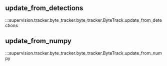 ## update_from_detections

:::supervision.tracker.byte_tracker.byte_tracker.ByteTrack.update_from_detections

## update_from_numpy

:::supervision.tracker.byte_tracker.byte_tracker.ByteTrack.update_from_numpy
